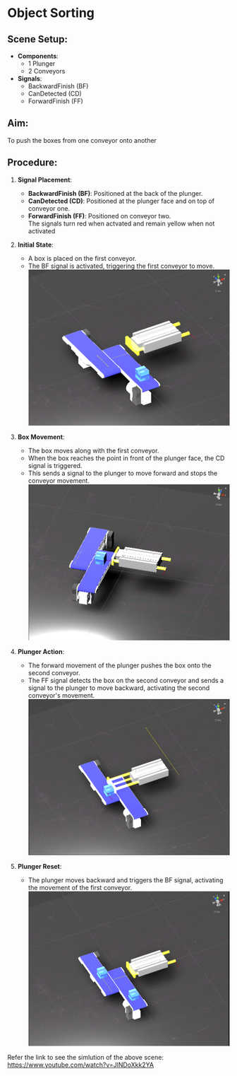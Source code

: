 # Object Sorting


## Scene Setup:
- **Components**:
  - 1 Plunger
  - 2 Conveyors
- **Signals**:
  - BackwardFinish (BF)
  - CanDetected (CD)
  - ForwardFinish (FF)

## Aim: 
To push the boxes from one conveyor onto another

## Procedure: 
1. **Signal Placement**:
   - **BackwardFinish (BF)**: Positioned at the back of the plunger.
   - **CanDetected (CD)**: Positioned at the plunger face and on top of conveyor one.
   - **ForwardFinish (FF)**: Positioned on conveyor two.  
    The signals turn red when actvated and remain yellow when not activated

2. **Initial State**:
   - A box is placed on the first conveyor.
   - The BF signal is activated, triggering the first conveyor to move.
![alt text](images/image-1.png)
3. **Box Movement**:
   - The box moves along with the first conveyor.
   - When the box reaches the point in front of the plunger face, the CD signal is triggered.
   - This sends a signal to the plunger to move forward and stops the conveyor movement.
![alt text](images/image-2.png)
4. **Plunger Action**:
   - The forward movement of the plunger pushes the box onto the second conveyor.
   - The FF signal detects the box on the second conveyor and sends a signal to the plunger to move backward, activating the second conveyor's movement.
![alt text](images/image-3.png)
5. **Plunger Reset**:
   - The plunger moves backward and triggers the BF signal, activating the movement of the first conveyor.
![alt text](images/image-4.png)

Refer the link to see the simlution of the above scene: https://www.youtube.com/watch?v=JlNDoXkk2YA

